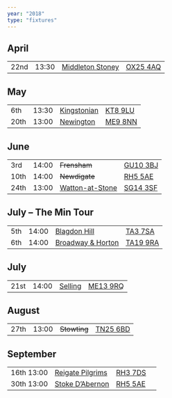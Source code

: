 ```yaml
---
year: "2018"
type: "fixtures"
---
```


## April

|  |  |  |  |
|:---|:---|:---|:---|
| 22nd | 13:30 | [Middleton Stoney](/2018/middleton-stoney) | [OX25 4AQ](https//goo.gl/maps/2oHFhgW7cVt) |

## May

|  |  |  |  |
|:---|:---|:---|:---|
| 6th | 13:30 | [Kingstonian](/2018/kingstonian) | [KT8 9LU](https//goo.gl/maps/4kwjPyThUMkyQfhe8) |
| 20th | 13:00 | [Newington](/2018/newington) | [ME9 8NN](https//goo.gl/maps/2XwQKWc9brr) |

## June

|  |  |  |  |
|:---|:---|:---|:---|
| 3rd | 14:00 | <del>Frensham</del> | [GU10 3BJ](https//goo.gl/maps/xBUZvPU1vnK2) |
| 10th | 14:00 | <del>Newdigate</del> | [RH5 5AE](http://goo.gl/maps/2RKzj) |
| 24th | 13:00 | [Watton-at-Stone](/2018/watton-at-stone) | [SG14 3SF](https://goo.gl/maps/2oHFhgW7cVt) |

## July – The Min Tour

|  |  |  |  |
|:---|:---|:---|:---|
| 5th | 14:00 | [Blagdon Hill](/2018/blagdon-hill) | [TA3 7SA](https//goo.gl/maps/H6iLZLNcja12) |
| 6th | 14:00 | [Broadway & Horton](/2018/broadway-and-horton) | [TA19 9RA](https//goo.gl/maps/hVamJL8if6v) |

## July

|  |  |  |  |
|:---|:---|:---|:---|
| 21st | 14:00 | [Selling](/2018/selling) | [ME13 9RQ](https//goo.gl/maps/QeLhjBkEbJr) |

## August

|  |  |  |  |
|:---|:---|:---|:---|
| 27th | 13:00 | <del>Stowting</del> | [TN25 6BD](https//goo.gl/maps/5KNmaMe6Wb42) |

## September

|  |  |  |  |
|:---|:---|:---|:---|
| 16th  13:00 | [Reigate Pilgrims](/2018/reigate-pilgrims) | [RH3 7DS](https//goo.gl/maps/APtKSjuaQ5v) |
| 30th  13:00 | [Stoke D’Abernon](/2018/reigate-pilgrims) | [RH5 5AE](http://goo.gl/maps/2RKzj) |

